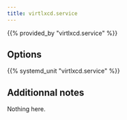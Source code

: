 ```yaml
---
title: virtlxcd.service
---
```


{{% provided_by "virtlxcd.service" %}}

## Options

{{% systemd_unit "virtlxcd.service" %}}

## Additionnal notes

Nothing here.